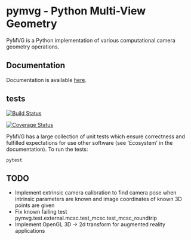 # pymvg - Python Multi-View Geometry

PyMVG is a Python implementation of various computational camera
geometry operations.

## Documentation

Documentation is available [here](http://pymvg.readthedocs.org/).

## tests

[![Build Status](https://travis-ci.org/strawlab/pymvg.png?branch=master)](https://travis-ci.org/strawlab/pymvg)

[![Coverage Status](https://coveralls.io/repos/strawlab/pymvg/badge.png?branch=master)](https://coveralls.io/r/strawlab/pymvg?branch=master)

PyMVG has a large collection of unit tests which ensure correctness
and fulfilled expectations for use other software (see 'Ecosystem' in
the documentation). To run the tests:

    pytest

## TODO

- Implement extrinsic camera calibration to find camera pose when intrinsic parameters are known and image coordinates of known 3D points are given
- Fix known failing test pymvg.test.external.mcsc.test_mcsc.test_mcsc_roundtrip
- Implement OpenGL 3D -> 2d transform for augmented reality applications
